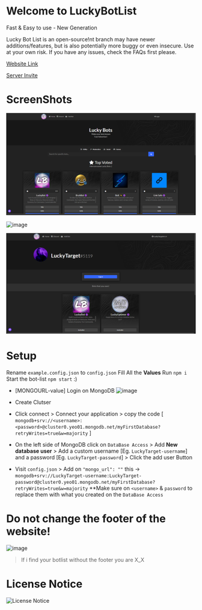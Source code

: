 # Welcome to LuckyBotList
Fast &amp; Easy to use - New Generation

Lucky Bot List is an open-source!nt branch may have newer additions/features, but is also potentially more buggy or even insecure. Use at your own risk. If you have any issues, check the FAQs first please.

[Website Link](https://luckybots.tk/)

[Server Invite](https://discord.gg/sQQFSnQhdt)

# ScreenShots
![image](/Setup/home-page.png)


![image](/Setup/bot-pae.png)


![image](/Setup/profile-page.png)

# Setup
Rename `example.config.json` to `config.json`
Fill All the **Values**
Run `npm i`
Start the bot-list `npm start` :)

- [MONGOURL-value] Login on MongoDB
![image](https://user-images.githubusercontent.com/39243722/118608198-1a6fb900-b7c2-11eb-9807-3a572707abca.png)

- Create Clutser
- Click connect > Connect your application > copy the code [ `mongodb+srv://<username>:<password>@cluster0.yeo01.mongodb.net/myFirstDatabase?retryWrites=true&w=majority` ]
- On the left side of MongoDB click on `DataBase Access` > Add **New database user** > Add a custom username [Eg. `LuckyTarget-username`] and a password [Eg. `LuckyTarget-password`] > Click the add user Button
- Visit `config.json` > Add on `"mongo_url": ""` this -> `mongodb+srv://LuckyTarget-username:LuckyTarget-password@cluster0.yeo01.mongodb.net/myFirstDatabase?retryWrites=true&w=majority` **Make sure on `<username>` & `password` to replace them with what you created on the `DataBase Access`


# Do not change the footer of the website!
![image](https://user-images.githubusercontent.com/39243722/118507353-d4214800-b736-11eb-8511-19cebb50e0ff.png)
> If i find your botlist without the footer you are X_X

# License Notice

![License Notice](https://i.ibb.co/Q8vQDTs/image.png)
